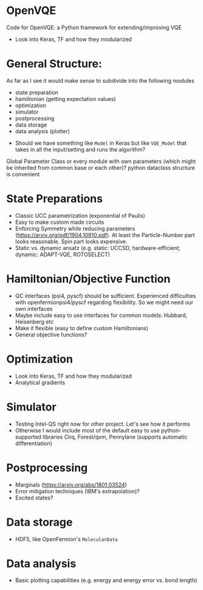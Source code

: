 # OpenVQE
Code for OpenVQE: a Python framework for extending/improving VQE

- Look into Keras, TF and how they modularized 

# General Structure:
As far as I see it would make sense to subdivide into the following modules 
- state preparation
- hamiltonian (getting expectation values)
- optimization
- simulator
- postprocessing
- data storage
- data analysis (plotter)

* Should we have something like `Model` in Keras but like `VQE_Model` that takes in all the input/setting and runs the algorithm?

Global Parameter Class or every module with own parameters (which might be inherited from common base or each other)?
python dataclass structure is convenient

# State Preparations
- Classic UCC parametrization (exponential of Paulis)
- Easy to make custom made circuits
- Enforcing Symmetry while reducing parameters (https://arxiv.org/pdf/1904.10910.pdf). 
  At least the Particle-Number part looks reasonable. Spin part looks expensive. 
- Static vs. dynamic ansatz (e.g. static: UCCSD, hardware-efficient; dynamic: ADAPT-VQE, ROTOSELECT)

# Hamiltonian/Objective Function
- QC interfaces (psi4, pyscf) should be sufficient. 
  Experienced difficulties with openfermionpsi4/pyscf regarding flexibility.
  So we might need our own interfaces
- Maybe include easy to use interfaces for common models: Hubbard, Heisenberg etc
- Make it flexible (easy to define custom Hamiltonians)
- General objective functions?

# Optimization
- Look into Keras, TF and how they modularized 
- Analytical gradients

# Simulator
- Testing Intel-QS right now for other project. Let's see how it performs
- Otherwise I would include most of the default easy to use python-supported libraries
  Cirq, Forest/qvm, Pennylane (supports automatic differentiation)
  
# Postprocessing
- Marginals (https://arxiv.org/abs/1801.03524)
- Error mitigation techniques (IBM's extrapolation)?
- Excited states?

# Data storage
- HDF5, like OpenFermion's `MolecularData`

# Data analysis
- Basic plotting capabilities (e.g. energy and energy error vs. bond length)
